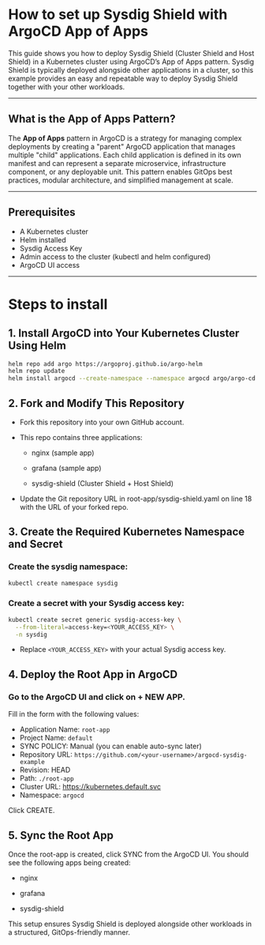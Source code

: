 # How to set up Sysdig Shield with ArgoCD App of Apps

This guide shows you how to deploy Sysdig Shield (Cluster Shield and Host Shield) in a Kubernetes cluster using ArgoCD’s App of Apps pattern. Sysdig Shield is typically deployed alongside other applications in a cluster, so this example provides an easy and repeatable way to deploy Sysdig Shield together with your other workloads.

---

## What is the App of Apps Pattern?

The **App of Apps** pattern in ArgoCD is a strategy for managing complex deployments by creating a "parent" ArgoCD application that manages multiple "child" applications. Each child application is defined in its own manifest and can represent a separate microservice, infrastructure component, or any deployable unit. This pattern enables GitOps best practices, modular architecture, and simplified management at scale.

---

## Prerequisites

- A Kubernetes cluster
- Helm installed
- Sysdig Access Key
- Admin access to the cluster (kubectl and helm configured)
- ArgoCD UI access

---

# Steps to install

## 1. Install ArgoCD into Your Kubernetes Cluster Using Helm

```bash
helm repo add argo https://argoproj.github.io/argo-helm
helm repo update
helm install argocd --create-namespace --namespace argocd argo/argo-cd
```

## 2. Fork and Modify This Repository

- Fork this repository into your own GitHub account.

- This repo contains three applications:

    - nginx (sample app)

    - grafana (sample app)

    - sysdig-shield (Cluster Shield + Host Shield)

- Update the Git repository URL in root-app/sysdig-shield.yaml on line 18 with the URL of your forked repo.

## 3. Create the Required Kubernetes Namespace and Secret
### Create the sysdig namespace:
```bash
kubectl create namespace sysdig
```

### Create a secret with your Sysdig access key:
```bash
kubectl create secret generic sysdig-access-key \
  --from-literal=access-key=<YOUR_ACCESS_KEY> \
  -n sysdig
```
- Replace `<YOUR_ACCESS_KEY>` with your actual Sysdig access key.

## 4. Deploy the Root App in ArgoCD
### Go to the ArgoCD UI and click on + NEW APP.

Fill in the form with the following values:

- Application Name: `root-app`
- Project Name: `default`
- SYNC POLICY: Manual (you can enable auto-sync later)
- Repository URL: `https://github.com/<your-username>/argocd-sysdig-example`
- Revision: HEAD
- Path: `./root-app`
- Cluster URL: https://kubernetes.default.svc
- Namespace: `argocd`

Click CREATE.

## 5. Sync the Root App
Once the root-app is created, click SYNC from the ArgoCD UI.
You should see the following apps being created:

- nginx

- grafana

- sysdig-shield

This setup ensures Sysdig Shield is deployed alongside other workloads in a structured, GitOps-friendly manner.
